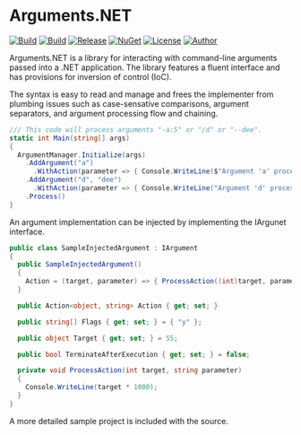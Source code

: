 # Arguments.NET
[![Build](https://ci.appveyor.com/api/projects/status/4nj8qmykpc7fulov?svg=true)](https://ci.appveyor.com/project/skthomasjr/arguments)
[![Build](https://travis-ci.org/skthomasjr/Arguments.svg?branch=master)](https://travis-ci.org/skthomasjr/Arguments)
[![Release](https://img.shields.io/github/release/skthomasjr/Arguments.svg?maxAge=2592000)](https://github.com/skthomasjr/Arguments/releases)
[![NuGet](https://img.shields.io/nuget/v/Arguments.NET.svg)](https://www.nuget.org/packages/Arguments.NET)
[![License](https://img.shields.io/github/license/skthomasjr/Arguments.svg?maxAge=2592000)](LICENSE.md)
[![Author](https://img.shields.io/badge/author-Scott%20K.%20Thomas%2C%20Jr.-blue.svg?maxAge=2592000)](https://www.linkedin.com/in/skthomasjr)

Arguments.NET is a library for interacting with command-line arguments passed into a .NET application. The library features a fluent interface and has provisions for inversion of control (IoC).

The syntax is easy to read and manage and frees the implementer from plumbing issues such as case-sensative comparisons, argument separators, and argument processing flow and chaining.

```C#
/// This code will process arguments "-a:5" or "/d" or "--dee".
static int Main(string[] args)
{
  ArgumentManager.Initialize(args)
    .AddArgument("a")
      .WithAction(parameter => { Console.WriteLine($"Argument 'a' processed with value: {parameter}"); })
    .AddArgument("d", "dee")
      .WithAction(parameter => { Console.WriteLine("Argument 'd' processed"); })
    .Process()
}
```

An argument implementation can be injected by implementing the IArgunet interface.

```C#
public class SampleInjectedArgument : IArgument
{
  public SampleInjectedArgument()
  {
    Action = (target, parameter) => { ProcessAction((int)target, parameter); };
  }

  public Action<object, string> Action { get; set; }

  public string[] Flags { get; set; } = { "y" };

  public object Target { get; set; } = 55;

  public bool TerminateAfterExecution { get; set; } = false;

  private void ProcessAction(int target, string parameter)
  {
    Console.WriteLine(target * 1000);
  }
}
```
A more detailed sample project is included with the source.
